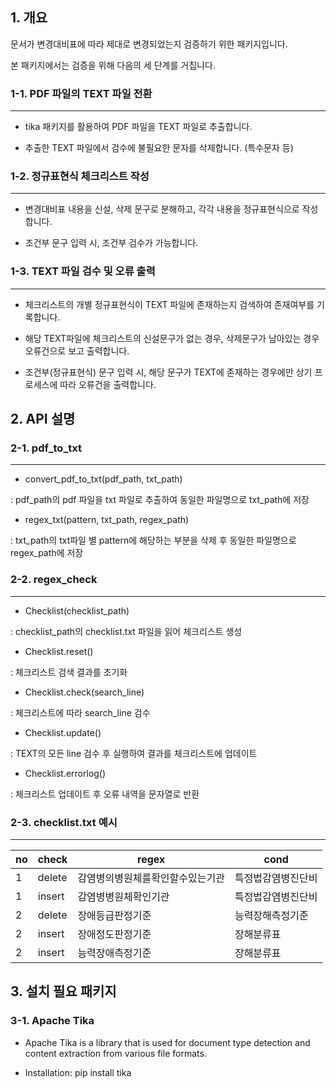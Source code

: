 ## 1. 개요

문서가 변경대비표에 따라 제대로 변경되었는지 검증하기 위한 패키지입니다.

본 패키지에서는 검증을 위해 다음의 세 단계를 거칩니다.

### 1-1. PDF 파일의 TEXT 파일 전환

---

+ tika 패키지를 활용하여 PDF 파일을 TEXT 파일로 추출합니다.

+ 추출한 TEXT 파일에서 검수에 불필요한 문자를 삭제합니다. (특수문자 등)

### 1-2. 정규표현식 체크리스트 작성

---

+ 변경대비표 내용을 신설, 삭제 문구로 분해하고, 각각 내용을 정규표현식으로 작성합니다.

+ 조건부 문구 입력 시, 조건부 검수가 가능합니다.


### 1-3. TEXT 파일 검수 및 오류 출력

---


+ 체크리스트의 개별 정규표현식이 TEXT 파일에 존재하는지 검색하여 존재여부를 기록합니다.

+ 해당 TEXT파일에 체크리스트의 신설문구가 없는 경우, 삭제문구가 남아있는 경우 오류건으로 보고 출력합니다.

+ 조건부(정규표현식) 문구 입력 시, 해당 문구가 TEXT에 존재하는 경우에만 상기 프로세스에 따라 오류건을 출력합니다.


## 2. API 설명

### 2-1. pdf_to_txt

---

+ convert_pdf_to_txt(pdf_path, txt_path)

 : pdf_path의 pdf 파일을 txt 파일로 추출하여 동일한 파일명으로 txt_path에 저장



+ regex_txt(pattern, txt_path, regex_path)

 : txt_path의 txt파일 별 pattern에 해당하는 부분을 삭제 후 동일한 파일명으로 regex_path에 저장


### 2-2. regex_check

---

+ Checklist(checklist_path)

 : checklist_path의 checklist.txt 파일을 읽어 체크리스트 생성

+ Checklist.reset()

 : 체크리스트 검색 결과를 초기화

+ Checklist.check(search_line)

 : 체크리스트에 따라 search_line 검수

+ Checklist.update()

 : TEXT의 모든 line 검수 후 실행하여 결과를 체크리스트에 업데이트

+ Checklist.errorlog()

 : 체크리스트 업데이트 후 오류 내역을 문자열로 반환
 
### 2-3. checklist.txt 예시

---

| no | check | regex | cond |
| -- | ---- | --------------- | --------------- |
| 1 | delete | 감염병의병원체를확인할수있는기관	| 특정법감염병진단비 |
| 1 | insert | 감염병병원체확인기관	| 특정법감염병진단비 |
| 2 | delete | 장애등급판정기준|능력장해측정기준 | 장해분류표 |
| 2 | insert | 장애정도판정기준	| 장해분류표 |
| 2 | insert | 능력장애측정기준	| 장해분류표 |


## 3. 설치 필요 패키지

### 3-1. Apache Tika 

+ Apache Tika is a library that is used for document type detection and content extraction from various file formats.

+ Installation: pip install tika